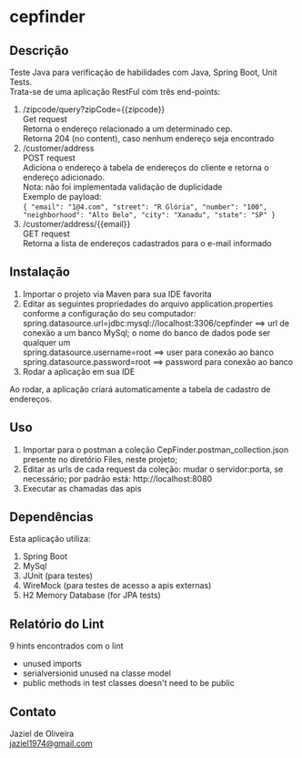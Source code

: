 # cepfinder

## Descrição
Teste Java para verificação de habilidades com Java, Spring Boot, Unit Tests.  
Trata-se de uma aplicação RestFul com três end-points:  
1. /zipcode/query?zipCode={{zipcode}}  
   Get request  
   Retorna o endereço relacionado a um determinado cep.  
   Retorna 204 (no content), caso nenhum endereço seja encontrado  
2. /customer/address  
   POST request  
   Adiciona o endereço à tabela de endereços do cliente e retorna o endereço adicionado.  
   Nota: não foi implementada validação de duplicidade  
   Exemplo de payload:  
   `{
    "email": "1@4.com",
    "street": "R Glória",
    "number": "100",
    "neighborhood": "Alto Belo",
    "city": "Xanadu",
    "state": "SP"
   }`
3. /customer/address/{{email}}  
   GET request  
   Retorna a lista de endereços cadastrados para o e-mail informado  
   
## Instalação  
1. Importar o projeto via Maven para sua IDE favorita  
2. Editar as seguintes propriedades do arquivo application.properties conforme a configuração do seu computador:  
spring.datasource.url=jdbc:mysql://localhost:3306/cepfinder ==> url de conexão a um banco MySql; o nome do banco de dados pode ser qualquer um  
spring.datasource.username=root ==> user para conexão ao banco  
spring.datasource.password=root ==> password para conexão ao banco  
3. Rodar a aplicação em sua IDE  
  
Ao rodar, a aplicação criará automaticamente a tabela de cadastro de endereços.  
  
## Uso  
1. Importar para o postman a coleção CepFinder.postman_collection.json presente no diretório Files, neste projeto;  
2. Editar as urls de cada request da coleção: mudar o servidor:porta, se necessário; por padrão está: http://localhost:8080  
3. Executar as chamadas das apis  
    
## Dependências  
Esta aplicação utiliza:  
1. Spring Boot  
2. MySql  
3. JUnit (para testes)  
4. WireMock (para testes de acesso a apis externas)  
5. H2 Memory Database (for JPA tests)

## Relatório do Lint  
9 hints encontrados com o lint  
- unused imports  
- serialversionid unused na classe model  
- public methods in test classes doesn't need to be public  
  
## Contato  
Jaziel de Oliveira  
jaziel1974@gmail.com  
